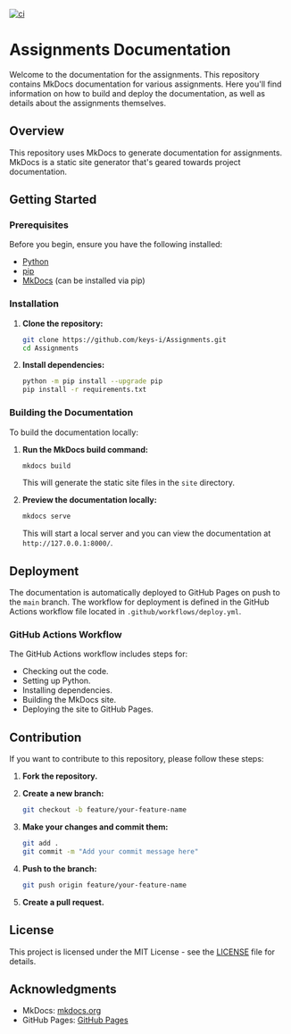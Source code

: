 [![ci](https://github.com/keys-i/Assignments/actions/workflows/main.yml/badge.svg)](https://github.com/keys-i/Assignments/actions/workflows/main.yml)
# Assignments Documentation

Welcome to the documentation for the assignments. This repository contains MkDocs documentation for various assignments. Here you'll find information on how to build and deploy the documentation, as well as details about the assignments themselves.

## Overview

This repository uses MkDocs to generate documentation for assignments. MkDocs is a static site generator that's geared towards project documentation.

## Getting Started

### Prerequisites

Before you begin, ensure you have the following installed:

- [Python](https://www.python.org/downloads/)
- [pip](https://pip.pypa.io/en/stable/installation/)
- [MkDocs](https://mkdocs.org/#installation) (can be installed via pip)

### Installation

1. **Clone the repository:**

   ```bash
   git clone https://github.com/keys-i/Assignments.git
   cd Assignments
   ```

2. **Install dependencies:**

   ```bash
   python -m pip install --upgrade pip
   pip install -r requirements.txt
   ```

### Building the Documentation

To build the documentation locally:

1. **Run the MkDocs build command:**

   ```bash
   mkdocs build
   ```

   This will generate the static site files in the `site` directory.

2. **Preview the documentation locally:**

   ```bash
   mkdocs serve
   ```

   This will start a local server and you can view the documentation at `http://127.0.0.1:8000/`.

## Deployment

The documentation is automatically deployed to GitHub Pages on push to the `main` branch. The workflow for deployment is defined in the GitHub Actions workflow file located in `.github/workflows/deploy.yml`.

### GitHub Actions Workflow

The GitHub Actions workflow includes steps for:

- Checking out the code.
- Setting up Python.
- Installing dependencies.
- Building the MkDocs site.
- Deploying the site to GitHub Pages.

## Contribution

If you want to contribute to this repository, please follow these steps:

1. **Fork the repository.**
2. **Create a new branch:**

   ```bash
   git checkout -b feature/your-feature-name
   ```

3. **Make your changes and commit them:**

   ```bash
   git add .
   git commit -m "Add your commit message here"
   ```

4. **Push to the branch:**

   ```bash
   git push origin feature/your-feature-name
   ```

5. **Create a pull request.**

## License

This project is licensed under the MIT License - see the [LICENSE](LICENSE) file for details.

## Acknowledgments

- MkDocs: [mkdocs.org](https://mkdocs.org/)
- GitHub Pages: [GitHub Pages](https://pages.github.com/)
